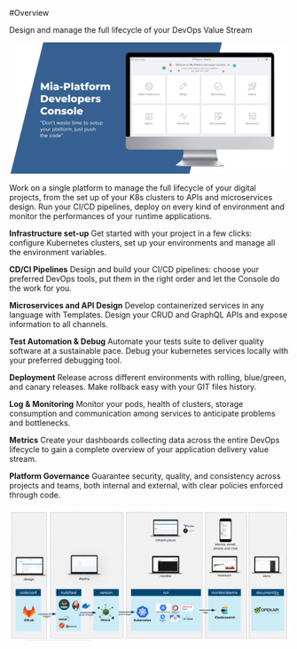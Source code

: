 #Overview

Design and manage the full lifecycle of your DevOps Value Stream


![image alt text](img/overview-1.png)

Work on a single platform to manage the full lifecycle of your digital projects, from the set up of your K8s clusters to APIs and
microservices design. Run your CI/CD pipelines, deploy on every kind of environment and monitor the performances of your
runtime applications.


**Infrastructure set-up**
Get started with your project in a few clicks: configure Kubernetes clusters, set up your environments and manage all the environment variables.

**CD/CI Pipelines**
Design and build your CI/CD pipelines: choose your preferred DevOps tools, put them in the right order and let the Console do the work for you.

**Microservices and API Design**
Develop containerized services in any language with Templates. Design your CRUD and GraphQL APIs and expose information to all channels.

**Test Automation & Debug**
Automate your tests suite to deliver quality software at a sustainable pace. Debug your kubernetes services locally with your preferred debugging tool.

**Deployment**
Release across different environments with rolling, blue/green, and canary releases. Make rollback easy with your GIT files history.

**Log & Monitoring** 
Monitor your pods, health of clusters, storage consumption and communication among services to anticipate problems and bottlenecks.

**Metrics**
Create your dashboards collecting data across the entire DevOps lifecycle to gain a complete overview of your application delivery value stream.

**Platform Governance**
Guarantee security, quality, and consistency across projects and teams, both internal and external, with clear policies enforced through code.

![image alt text](img/overview-3.png)
